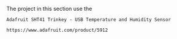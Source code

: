 

The project in this section use the 

    Adafruit SHT41 Trinkey - USB Temperature and Humidity Sensor

    https://www.adafruit.com/product/5912



